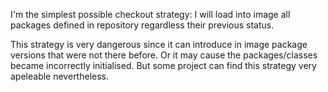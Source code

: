 I'm the simplest possible checkout strategy: I will load into image all packages defined in repository regardless their previous status. 

This strategy is very dangerous since it can introduce in image package versions that were not there before. Or it may cause the packages/classes became incorrectly initialised. But some project can find this strategy very apeleable nevertheless.